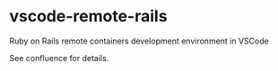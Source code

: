 # vscode-remote-rails
Ruby on Rails remote containers development environment in VSCode

See confluence for details.